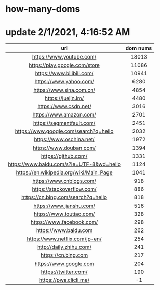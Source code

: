 # how-many-doms

# update 2/1/2021, 4:16:52 AM

url | dom nums
:-: | :-:
https://www.youtube.com/ | 18013
https://play.google.com/store | 11086
https://www.bilibili.com/ | 10941
https://www.yahoo.com/ | 6280
https://www.sina.com.cn/ | 4854
https://juejin.im/ | 4480
https://www.csdn.net/ | 3016
https://www.amazon.com/ | 2701
https://segmentfault.com/ | 2451
https://www.google.com/search?q=hello | 2032
https://www.oschina.net/ | 1972
https://www.douban.com/ | 1394
https://github.com/ | 1331
https://www.baidu.com/s?ie=UTF-8&wd=hello | 1124
https://en.wikipedia.org/wiki/Main_Page | 1041
https://www.cnblogs.com/ | 918
https://stackoverflow.com/ | 886
https://cn.bing.com/search?q=hello | 818
https://www.jianshu.com/ | 516
https://www.toutiao.com/ | 328
https://www.facebook.com/ | 298
https://www.baidu.com | 262
https://www.netflix.com/jp-en/ | 254
http://daily.zhihu.com/ | 241
https://cn.bing.com | 217
https://www.google.com | 204
https://twitter.com/ | 190
https://pwa.clicli.me/ | -1
